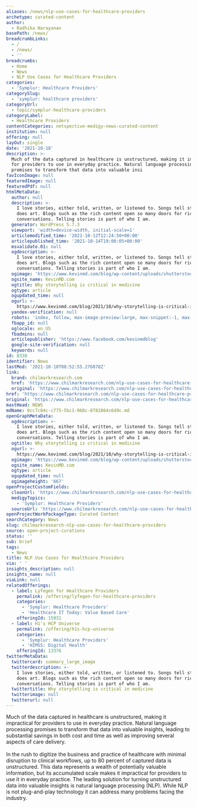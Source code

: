 ```yaml
---
aliases: /news/nlp-use-cases-for-healthcare-providers
archetype: curated-content
author:
  - Radhika Narayanan
basePath: /news/
breadcrumbLinks:
  - /
  - /news/
  - ''
breadcrumbs:
  - Home
  - News
  - NLP Use Cases for Healthcare Providers
categories:
  - 'Symplur: Healthcare Providers'
categorySlug:
  - 'symplur: healthcare providers'
categoryUrl:
  - topic/symplur-healthcare-providers
categoryLabel:
  - Healthcare Providers
contentCategories: netspective-medigy-news-curated-content
institution: null
offering: null
layOut: single
date: '2021-10-18'
description: >-
  Much of the data captured in healthcare is unstructured, making it impractical
  for providers to use in everyday practice. Natural language processing
  promises to transform that data into valuable insi
favIconImage: null
featuredImage: null
featuredPdf: null
htmlMetaData:
  author: null
  description: >-
    I love stories, either told, written, or listened to. Songs tell stories, as
    does art. Blogs such as the rich content open so many doors for rich
    conversations. Telling stories is part of who I am.
  generator: WordPress 5.7.3
  viewport: 'width=device-width, initial-scale=1'
  articlemodified_time: '2021-10-12T12:24:50+00:00'
  articlepublished_time: '2021-10-14T19:00:05+00:00'
  msvalidate.01: null
  ogdescription: >-
    I love stories, either told, written, or listened to. Songs tell stories, as
    does art. Blogs such as the rich content open so many doors for rich
    conversations. Telling stories is part of who I am.
  ogimage: 'https://www.kevinmd.com/blog/wp-content/uploads/shutterstock_523394716-2.jpg'
  ogsite_name: KevinMD.com
  ogtitle: Why storytelling is critical in medicine
  ogtype: article
  ogupdated_time: null
  ogurl: >-
    https://www.kevinmd.com/blog/2021/10/why-storytelling-is-critical-in-medicine.html
  yandex-verification: null
  robots: 'index, follow, max-image-preview:large, max-snippet:-1, max-video-preview:-1'
  fbapp_id: null
  oglocale: en_US
  fbadmins: null
  articlepublisher: 'https://www.facebook.com/kevinmdblog'
  google-site-verification: null
  keywords: null
id: 8338
identifier: News
lastMod: '2021-10-18T08:52:55.276878Z'
link:
  brand: chilmarkresearch.com
  href: 'https://www.chilmarkresearch.com/nlp-use-cases-for-healthcare-providers/'
  original: 'https://www.chilmarkresearch.com/nlp-use-cases-for-healthcare-providers/'
href: 'https://www.chilmarkresearch.com/nlp-use-cases-for-healthcare-providers/'
original: 'https://www.chilmarkresearch.com/nlp-use-cases-for-healthcare-providers/'
mastHead: NEWS
mdName: 0cc7c84c-c775-5bc1-968c-8782864c6d9c.md
openGraphMetaData:
  ogdescription: >-
    I love stories, either told, written, or listened to. Songs tell stories, as
    does art. Blogs such as the rich content open so many doors for rich
    conversations. Telling stories is part of who I am.
  ogtitle: Why storytelling is critical in medicine
  ogurl: >-
    https://www.kevinmd.com/blog/2021/10/why-storytelling-is-critical-in-medicine.html
  ogimage: 'https://www.kevinmd.com/blog/wp-content/uploads/shutterstock_523394716-2.jpg'
  ogsite_name: KevinMD.com
  ogtype: article
  ogupdated_time: null
  ogimageheight: '667'
openProjectCustomFields:
  cleanUrl: 'https://www.chilmarkresearch.com/nlp-use-cases-for-healthcare-providers/'
  medigyTopics:
    - 'Symplur: Healthcare Providers'
  sourceUrl: 'https://www.chilmarkresearch.com/nlp-use-cases-for-healthcare-providers/'
openProjectWorkPackageType: Curated Content
searchCategory: News
slug: chilmarkresearch-nlp-use-cases-for-healthcare-providers
source: open-project-curations
status: ''
sub: brief
tags:
  - News
title: NLP Use Cases for Healthcare Providers
via: ' '
insights_description: null
insights_name: null
viaLink: null
relatedOfferings:
  - label: Lyfegen for Healthcare Providers
    permalink: /offering/lyfegen-for-healthcare-providers
    categories:
      - 'Symplur: Healthcare Providers'
      - 'Healthcare IT Today: Value Based Care'
    offeringId: 15931
  - label: H1's HCP Universe
    permalink: /offering/h1s-hcp-universe
    categories:
      - 'Symplur: Healthcare Providers'
      - 'HIMSS: Digital Health'
    offeringId: 13376
twitterMetaData:
  twittercard: summary_large_image
  twitterdescription: >-
    I love stories, either told, written, or listened to. Songs tell stories, as
    does art. Blogs such as the rich content open so many doors for rich
    conversations. Telling stories is part of who I am.
  twittertitle: Why storytelling is critical in medicine
  twitterimage: null
  twitterurl: null
---
```

<p>Much of the data captured in healthcare is unstructured, making it impractical for providers to use in everyday practice. Natural language processing promises to transform that data into valuable insights, leading to substantial savings in both cost and time as well as improving several aspects of care delivery.<br><br>In the rush to digitize the business and practice of healthcare with minimal disruption to clinical workflows, up to 80 percent of captured data is unstructured. This data represents a wealth of potentially valuable information, but its accumulated scale makes it impractical for providers to use it in everyday practice. The leading solution for turning unstructured data into valuable insights is natural language processing (NLP). While NLP is not plug-and-play technology it can address many problems facing the industry.</p>
